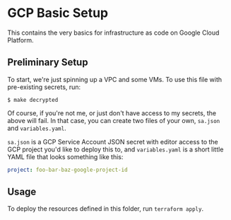 # GCP Basic Setup

This contains the very basics for infrastructure as code on Google Cloud Platform.

## Preliminary Setup

To start, we're just spinning up a VPC and some VMs. To use this file with pre-existing secrets, run:

```console
$ make decrypted
```

Of course, if you're not me, or just don't have access to my secrets, the above will fail. In that case, you can create two files of your own, `sa.json` and `variables.yaml`.

`sa.json` is a GCP Service Account JSON secret with editor access to the GCP project you'd like to deploy this to, and `variables.yaml` is a short little YAML file that looks something like this:

```yaml
project: foo-bar-baz-google-project-id
```

## Usage

To deploy the resources defined in this folder, run `terraform apply`.
